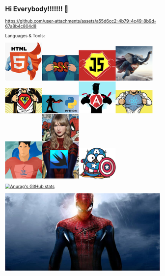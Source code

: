 ## Hi Everybody!!!!!!! 👋

<!--
**cindylecat/cindylecat** is a ✨ _special_ ✨ repository because its `README.md` (this file) appears on your GitHub profile.

Here are some ideas to get you started:

- 🔭 I’m currently working on personnel project 
- 🌱 I’m currently learning in Ada Tech School
- 🤔 I’m looking for help with find a alternation
- 📫 How to reach me: www.linkedin.com/in/cindy-lecat
- 😄 Pronouns: Flynn
- ⚡ Fun fact: Spiderman, BMX, Netflix, Summer, Travel etc
-->
https://github.com/user-attachments/assets/a55d6cc2-4b79-4c49-8b9d-67a8b4c804d8


Languages & Tools:

<img width="120px" src=./img/html.png /><img width="120px" src=./img/css.png /><img width="120px" src=./img/js.png /><img width="120px" src=./img/php.png /><img width="120px" src=./img/sql.png /><img width="120px" src=./img/python.png /><img width="120px" src=./img/angular.png /><img width="120px" src=./img/react.png /><img width="120px" src=./java.png /><img width="120px" src=./img/Swift.png /><img width="120px" src=./img/Go.png />



[![Anurag's GitHub stats](https://github-readme-stats.vercel.app/api?username=cindylecat&show_icons=true&hide_border=false&title_color=3B1F94f&icon_color=FFE500&bg_color=09131B&text_color=ffffff&border_color=0c1a25)](https://github.com/anuraghazra/github-readme-stats)


![Cover](https://github.com/cindylecat/cindylecat/blob/main/img/amazing-spider-man-800x400.jpg)


